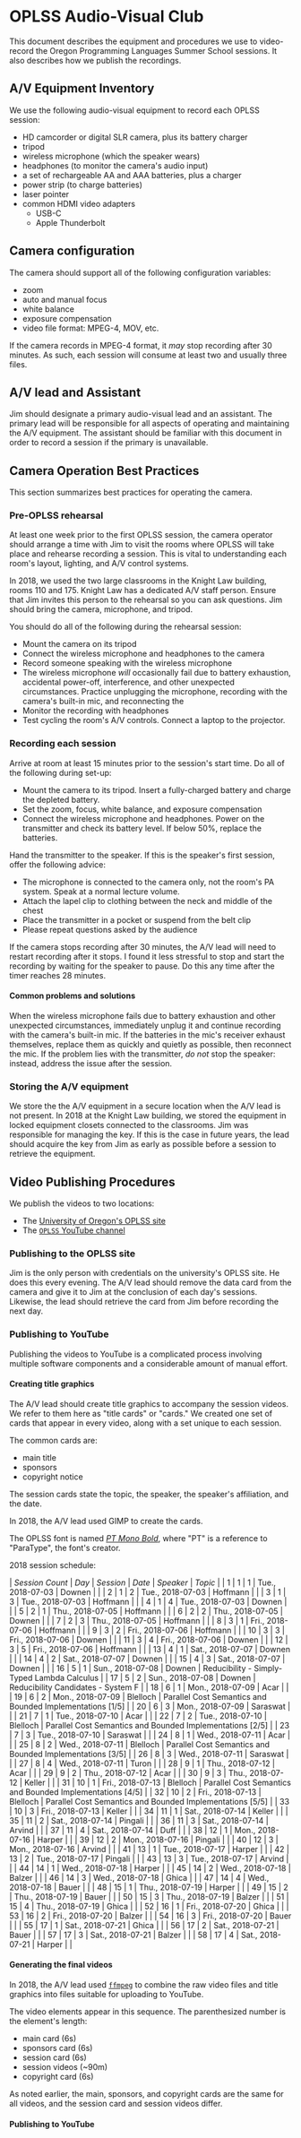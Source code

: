 # OPLSS Audio-Visual Club

This document describes the equipment and procedures we use to
video-record the Oregon Programming Languages Summer School
sessions. It also describes how we publish the recordings.

## A/V Equipment Inventory

We use the following audio-visual equipment to record each OPLSS session:

  * HD camcorder or digital SLR camera, plus its battery charger
  * tripod
  * wireless microphone (which the speaker wears)
  * headphones (to monitor the camera's audio input)
  * a set of rechargeable AA and AAA batteries, plus a charger
  * power strip (to charge batteries)
  * laser pointer
  * common HDMI video adapters
	* USB-C
    * Apple Thunderbolt

## Camera configuration

The camera should support all of the following configuration variables:

  * zoom
  * auto and manual focus
  * white balance
  * exposure compensation
  * video file format: MPEG-4, MOV, etc.

If the camera records in MPEG-4 format, it _may_ stop recording after 30
minutes. As such, each session will consume at least two and usually three files.

## A/V lead and Assistant

Jim should designate a primary audio-visual lead and an
assistant. The primary lead will be responsible for all aspects of
operating and maintaining the A/V equipment. The assistant should be
familiar with this document in order to record a session if the
primary is unavailable.

## Camera Operation Best Practices

This section summarizes best practices for operating the camera.

### Pre-OPLSS rehearsal

At least one week prior to the first OPLSS session, the camera
operator should arrange a time with Jim to visit the rooms where OPLSS
will take place and rehearse recording a session. This is vital to
understanding each room's layout, lighting, and A/V control systems.

In 2018, we used the two large classrooms in the Knight Law building,
rooms 110 and 175. Knight Law has a dedicated A/V staff person. Ensure
that Jim invites this person to the rehearsal so you can ask
questions. Jim should bring the camera, microphone, and tripod.

You should do all of the following during the rehearsal session:

  * Mount the camera on its tripod
  * Connect the wireless microphone and headphones to the camera
  * Record someone speaking with the wireless microphone
  * The wireless microphone *will* occasionally fail due to battery
    exhaustion, accidental power-off, interference, and other
    unexpected circumstances. Practice unplugging the microphone,
    recording with the camera's built-in mic, and reconnecting the 
  * Monitor the recording with headphones
  * Test cycling the room's A/V controls. Connect a laptop to the
    projector.

### Recording each session

Arrive at room at least 15 minutes prior to the session's start
time. Do all of the following during set-up:

  * Mount the camera to its tripod. Insert a fully-charged
    battery and charge the depleted battery.
  * Set the zoom, focus, white balance, and exposure compensation
  * Connect the wireless microphone and headphones. Power on the
    transmitter and check its battery level. If below 50%, replace the
    batteries.

Hand the transmitter to the speaker. If this is the speaker's first
session, offer the following advice:

  * The microphone is connected to the camera only, not the room's PA
    system. Speak at a normal lecture volume.
  * Attach the lapel clip to clothing between the neck and middle of the chest
  * Place the transmitter in a pocket or suspend from the belt clip
  * Please repeat questions asked by the audience

If the camera stops recording after 30 minutes, the A/V lead will
need to restart recording after it stops. I found it less stressful to
stop and start the recording by waiting for the speaker to pause. Do
this any time after the timer reaches 28 minutes.

#### Common problems and solutions

When the wireless microphone fails due to battery exhaustion and other
unexpected circumstances, immediately unplug it and continue recording
with the camera's built-in mic. If the batteries in the mic's receiver
exhaust themselves, replace them as quickly and quietly as possible,
then reconnect the mic. If the problem lies with the transmitter, *do
not* stop the speaker: instead, address the issue after the session.

### Storing the A/V equipment

We store the the A/V equipment in a secure location when the A/V lead
is not present.  In 2018 at the Knight Law building, we stored the
equipment in locked equipment closets connected to the classrooms. Jim
was responsible for managing the key. If this is the case in future
years, the lead should acquire the key from Jim as early as possible
before a session to retrieve the equipment.

## Video Publishing Procedures

We publish the videos to two locations:

  * The [University of Oregon's OPLSS site](https://www.cs.uoregon.edu/research/summerschool/summer18/topics.php)
  * The [`OPLSS` YouTube channel](https://www.youtube.com/channel/UCDe6N9R7U-RYWA57wzJQ2SQ)

### Publishing to the OPLSS site

Jim is the only person with credentials on the university's OPLSS
site. He does this every evening. The A/V lead should remove the
data card from the camera and give it to Jim at the conclusion of each
day's sessions. Likewise, the lead should retrieve the card from
Jim before recording the next day.

### Publishing to YouTube

Publishing the videos to YouTube is a complicated process involving
multiple software components and a considerable amount of manual effort.

#### Creating title graphics

The A/V lead should create title graphics to accompany the session
videos.  We refer to them here as "title cards" or "cards." We created
one set of cards that appear in every video, along with a set unique
to each session.

The common cards are:

  * main title
  * sponsors
  * copyright notice

The session cards state the topic, the speaker, the speaker's
affiliation, and the date.

In 2018, the A/V lead used GIMP to create the cards.

The OPLSS font is named [_PT Mono Bold_](https://www.1001fonts.com/pt-mono-font.html#character-map-bold), where "PT" is a reference to
"ParaType", the font's creator.

2018 session schedule:

| *Session Count* | *Day* | *Session* | *Date*           | *Speaker* | *Topic*                                                   |
| 1               | 1     | 1         | Tue., 2018-07-03 | Downen    |                                                           |
| 2               | 1     | 2         | Tue., 2018-07-03 | Hoffmann  |                                                           |
| 3               | 1     | 3         | Tue., 2018-07-03 | Hoffmann  |                                                           |
| 4               | 1     | 4         | Tue., 2018-07-03 | Downen    |                                                           |
| 5               | 2     | 1         | Thu., 2018-07-05 | Hoffmann  |                                                           |
| 6               | 2     | 2         | Thu., 2018-07-05 | Downen    |                                                           |
| 7               | 2     | 3         | Thu., 2018-07-05 | Hoffmann  |                                                           |
| 8               | 3     | 1         | Fri., 2018-07-06 | Hoffmann  |                                                           |
| 9               | 3     | 2         | Fri., 2018-07-06 | Hoffmann  |                                                           |
| 10              | 3     | 3         | Fri., 2018-07-06 | Downen    |                                                           |
| 11              | 3     | 4         | Fri., 2018-07-06 | Downen    |                                                           |
| 12              | 3     | 5         | Fri., 2018-07-06 | Hoffmann  |                                                           |
| 13              | 4     | 1         | Sat., 2018-07-07 | Downen    |                                                           |
| 14              | 4     | 2         | Sat., 2018-07-07 | Downen    |                                                           |
| 15              | 4     | 3         | Sat., 2018-07-07 | Downen    |                                                           |
| 16              | 5     | 1         | Sun., 2018-07-08 | Downen    | Reducibility - Simply-Typed Lambda Calculus               |
| 17              | 5     | 2         | Sun., 2018-07-08 | Downen    | Reducibility Candidates - System F                        |
| 18              | 6     | 1         | Mon., 2018-07-09 | Acar      |                                                           |
| 19              | 6     | 2         | Mon., 2018-07-09 | Blelloch  | Parallel Cost Semantics and Bounded Implementations [1/5] |
| 20              | 6     | 3         | Mon., 2018-07-09 | Saraswat  |                                                           |
| 21              | 7     | 1         | Tue., 2018-07-10 | Acar      |                                                           |
| 22              | 7     | 2         | Tue., 2018-07-10 | Blelloch  | Parallel Cost Semantics and Bounded Implementations [2/5] |
| 23              | 7     | 3         | Tue., 2018-07-10 | Saraswat  |                                                           |
| 24              | 8     | 1         | Wed., 2018-07-11 | Acar      |                                                           |
| 25              | 8     | 2         | Wed., 2018-07-11 | Blelloch  | Parallel Cost Semantics and Bounded Implementations [3/5] |
| 26              | 8     | 3         | Wed., 2018-07-11 | Saraswat  |                                                           |
| 27              | 8     | 4         | Wed., 2018-07-11 | Turon     |                                                           |
| 28              | 9     | 1         | Thu., 2018-07-12 | Acar      |                                                           |
| 29              | 9     | 2         | Thu., 2018-07-12 | Acar      |                                                           |
| 30              | 9     | 3         | Thu., 2018-07-12 | Keller    |                                                           |
| 31              | 10    | 1         | Fri., 2018-07-13 | Blelloch  | Parallel Cost Semantics and Bounded Implementations [4/5] |
| 32              | 10    | 2         | Fri., 2018-07-13 | Blelloch  | Parallel Cost Semantics and Bounded Implementations [5/5] |
| 33              | 10    | 3         | Fri., 2018-07-13 | Keller    |                                                           |
| 34              | 11    | 1         | Sat., 2018-07-14 | Keller    |                                                           |
| 35              | 11    | 2         | Sat., 2018-07-14 | Pingali   |                                                           |
| 36              | 11    | 3         | Sat., 2018-07-14 | Arvind    |                                                           |
| 37              | 11    | 4         | Sat., 2018-07-14 | Duff      |                                                           |
| 38              | 12    | 1         | Mon., 2018-07-16 | Harper    |                                                           |
| 39              | 12    | 2         | Mon., 2018-07-16 | Pingali   |                                                           |
| 40              | 12    | 3         | Mon., 2018-07-16 | Arvind    |                                                           |
| 41              | 13    | 1         | Tue., 2018-07-17 | Harper    |                                                           |
| 42              | 13    | 2         | Tue., 2018-07-17 | Pingali   |                                                           |
| 43              | 13    | 3         | Tue., 2018-07-17 | Arvind    |                                                           |
| 44              | 14    | 1         | Wed., 2018-07-18 | Harper    |                                                           |
| 45              | 14    | 2         | Wed., 2018-07-18 | Balzer    |                                                           |
| 46              | 14    | 3         | Wed., 2018-07-18 | Ghica     |                                                           |
| 47              | 14    | 4         | Wed., 2018-07-18 | Bauer     |                                                           |
| 48              | 15    | 1         | Thu., 2018-07-19 | Harper    |                                                           |
| 49              | 15    | 2         | Thu., 2018-07-19 | Bauer     |                                                           |
| 50              | 15    | 3         | Thu., 2018-07-19 | Balzer    |                                                           |
| 51              | 15    | 4         | Thu., 2018-07-19 | Ghica     |                                                           |
| 52              | 16    | 1         | Fri., 2018-07-20 | Ghica     |                                                           |
| 53              | 16    | 2         | Fri., 2018-07-20 | Balzer    |                                                           |
| 54              | 16    | 3         | Fri., 2018-07-20 | Bauer     |                                                           |
| 55              | 17    | 1         | Sat., 2018-07-21 | Ghica     |                                                           |
| 56              | 17    | 2         | Sat., 2018-07-21 | Bauer     |                                                           |
| 57              | 17    | 3         | Sat., 2018-07-21 | Balzer    |                                                           |
| 58              | 17    | 4         | Sat., 2018-07-21 | Harper    |                                                           |

#### Generating the final videos

In 2018, the A/V lead used [`ffmpeg`](https://ffmpeg.org/) to combine
the raw video files and title graphics into files suitable for
uploading to YouTube.

The video elements appear in this sequence. The parenthesized number is the
element's length:

  * main card (6s)
  * sponsors card (6s)
  * session card (6s)
  * session videos (~90m)
  * copyright card (6s)

As noted earlier, the main, sponsors, and copyright cards are the same
for all videos, and the session card and session videos differ.

#### Publishing to YouTube

